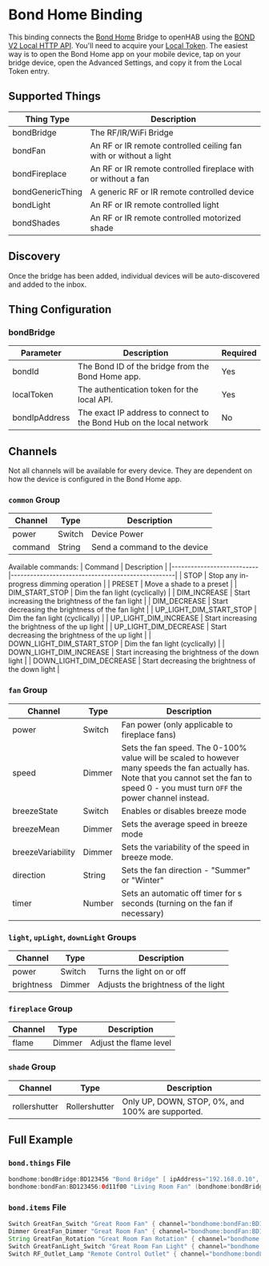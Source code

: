 # Bond Home Binding

This binding connects the [Bond Home](https://bondhome.io/) Bridge to openHAB using the [BOND V2 Local HTTP API](http://docs-local.appbond.com).
You'll need to acquire your [Local Token](http://docs-local.appbond.com/#section/Getting-Started/Getting-the-Bond-Token).
The easiest way is to open the Bond Home app on your mobile device, tap on your bridge device, open the Advanced Settings, and copy it from the Local Token entry.

## Supported Things

|    Thing Type    |                            Description                            |
|------------------|-------------------------------------------------------------------|
| bondBridge       | The RF/IR/WiFi Bridge                                             |
| bondFan          | An RF or IR remote controlled ceiling fan with or without a light |
| bondFireplace    | An RF or IR remote controlled fireplace with or without a fan     |
| bondGenericThing | A generic RF or IR remote controlled device                       |
| bondLight        | An RF or IR remote controlled light                               |
| bondShades       | An RF or IR remote controlled motorized shade                     |

## Discovery

Once the bridge has been added, individual devices will be auto-discovered and added to the inbox.

## Thing Configuration

### bondBridge

|   Parameter   |                             Description                              | Required |
|---------------|----------------------------------------------------------------------|----------|
| bondId        | The Bond ID of the bridge from the Bond Home app.                    | Yes      |
| localToken    | The authentication token for the local API.                          | Yes      |
| bondIpAddress | The exact IP address to connect to the Bond Hub on the local network | No       |

## Channels

Not all channels will be available for every device.
They are dependent on how the device is configured in the Bond Home app.

### `common` Group

| Channel |  Type  |         Description          |
|---------|--------|------------------------------|
| power   | Switch | Device Power                 |
| command | String | Send a command to the device |

Available commands:
| Command                   | Description                                       |
|---------------------------|---------------------------------------------------|
| STOP                      | Stop any in-progress dimming operation            |
| PRESET                    | Move a shade to a preset                          |
| DIM_START_STOP            | Dim the fan light (cyclically)                    |
| DIM_INCREASE              | Start increasing the brightness of the fan light  |
| DIM_DECREASE              | Start decreasing the brightness of the fan light  |
| UP_LIGHT_DIM_START_STOP   | Dim the fan light (cyclically)                    |
| UP_LIGHT_DIM_INCREASE     | Start increasing the brightness of the up light   |
| UP_LIGHT_DIM_DECREASE     | Start decreasing the brightness of the up light   |
| DOWN_LIGHT_DIM_START_STOP | Dim the fan light (cyclically)                    |
| DOWN_LIGHT_DIM_INCREASE   | Start increasing the brightness of the down light |
| DOWN_LIGHT_DIM_DECREASE   | Start decreasing the brightness of the down light |

### `fan` Group

|      Channel      |  Type  |                                                                                          Description                                                                                          |
|-------------------|--------|-----------------------------------------------------------------------------------------------------------------------------------------------------------------------------------------------|
| power             | Switch | Fan power (only applicable to fireplace fans)                                                                                                                                                 |
| speed             | Dimmer | Sets the fan speed. The 0-100% value will be scaled to however many speeds the fan actually has. Note that you cannot set the fan to speed 0 - you must turn `OFF` the power channel instead. |
| breezeState       | Switch | Enables or disables breeze mode                                                                                                                                                               |
| breezeMean        | Dimmer | Sets the average speed in breeze mode                                                                                                                                                         |
| breezeVariability | Dimmer | Sets the variability of the speed in breeze mode.                                                                                                                                             |
| direction         | String | Sets the fan direction - "Summer" or "Winter"                                                                                                                                                 |
| timer             | Number | Sets an automatic off timer for s seconds (turning on the fan if necessary)                                                                                                                   |

### `light`, `upLight`, `downLight` Groups

|  Channel   |  Type  |             Description             |
|------------|--------|-------------------------------------|
| power      | Switch | Turns the light on or off           |
| brightness | Dimmer | Adjusts the brightness of the light |

### `fireplace` Group

| Channel |  Type  |      Description       |
|---------|--------|------------------------|
| flame   | Dimmer | Adjust the flame level |

### `shade` Group

|    Channel    |     Type      |                   Description                    |
|---------------|---------------|--------------------------------------------------|
| rollershutter | Rollershutter | Only UP, DOWN, STOP, 0%, and 100% are supported. |

## Full Example

### `bond.things` File

```java
bondhome:bondBridge:BD123456 "Bond Bridge" [ ipAddress="192.168.0.10", localToken="abc123", serialNumber="BD123456" ]
bondhome:bondFan:BD123456:0d11f00 "Living Room Fan" (bondhome:bondBridge:BD123456) [ deviceId="0d11f00" ]
```

### `bond.items` File

```java
Switch GreatFan_Switch "Great Room Fan" { channel="bondhome:bondFan:BD123456:0d11f00:common#power" }
Dimmer GreatFan_Dimmer "Great Room Fan" { channel="bondhome:bondFan:BD123456:0d11f00:fan#speed" }
String GreatFan_Rotation "Great Room Fan Rotation" { channel="bondhome:bondFan:BD123456:0d11f00:fan#direction" }
Switch GreatFanLight_Switch "Great Room Fan Light" { channel="bondhome:bondFan:BD123456:0d11f00:light#power" }
Switch RF_Outlet_Lamp "Remote Control Outlet" { channel="bondhome:bondLight:BD123456:ce1fe38:light#power" }
```

